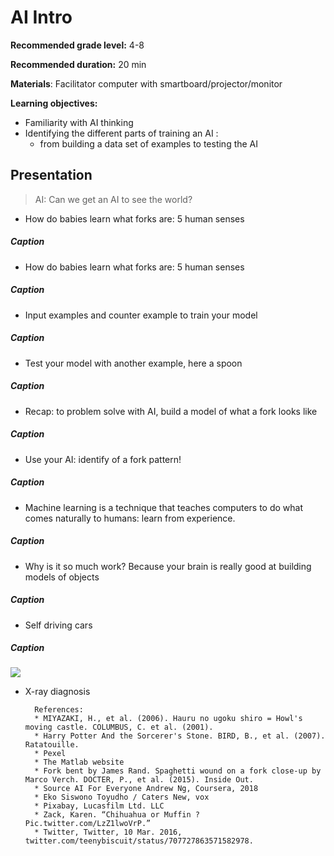 # AI Intro

**Recommended grade level:** 4-8

**Recommended duration:** 20 min

**Materials**: Facilitator computer with smartboard/projector/monitor

**Learning objectives:** 
* Familiarity with AI thinking 
* Identifying the different parts of training an AI :
    * from building a data set of examples to testing the AI 

## Presentation
> AI: Can we get an AI to see the world?

* How do babies learn what forks are: 5 human senses

##### Caption
<!-- ![](/assets/images/am-ai-intro/1.png) -->

* How do babies learn what forks are: 5 human senses

##### Caption
<!-- ![](/assets/images/am-ai-intro/2.png) -->

* Input examples and counter example to train your model

##### Caption
<!-- ![](/assets/images/am-ai-intro/3.png) -->

* Test your model with another example, here a spoon 

##### Caption
<!-- ![](/assets/images/am-ai-intro/4.png) -->

* Recap: to problem solve with AI, build a model of what a fork looks like

##### Caption
<!-- ![](/assets/images/am-ai-intro/5.png) -->

* Use your AI: identify of a fork pattern!

##### Caption
<!-- ![](/assets/images/am-ai-intro/6.png) -->

* Machine learning is a technique that teaches computers to do what comes naturally to humans: learn from experience. 

##### Caption
<!-- ![](/assets/images/am-ai-intro/7.png) -->

* Why is it so much work? Because your brain is really good at building models of objects

##### Caption
<!-- ![](/assets/images/am-ai-intro/8.png) -->

* Self driving cars 

##### Caption
![](/assets/images/am-tm/)

* X-ray diagnosis

        References: 
        * MIYAZAKI, H., et al. (2006). Hauru no ugoku shiro = Howl's moving castle. COLUMBUS, C. et al. (2001).
        * Harry Potter And the Sorcerer's Stone. BIRD, B., et al. (2007). Ratatouille.
        * Pexel
        * The Matlab website
        * Fork bent by James Rand. Spaghetti wound on a fork close-up by Marco Verch. DOCTER, P., et al. (2015). Inside Out.
        * Source AI For Everyone Andrew Ng, Coursera, 2018
        * Eko Siswono Toyudho / Caters New, vox
        * Pixabay, Lucasfilm Ltd. LLC‎
        * Zack, Karen. “Chihuahua or Muffin ? Pic.twitter.com/LzZ1lwoVrP.” 
        * Twitter, Twitter, 10 Mar. 2016, twitter.com/teenybiscuit/status/707727863571582978.

